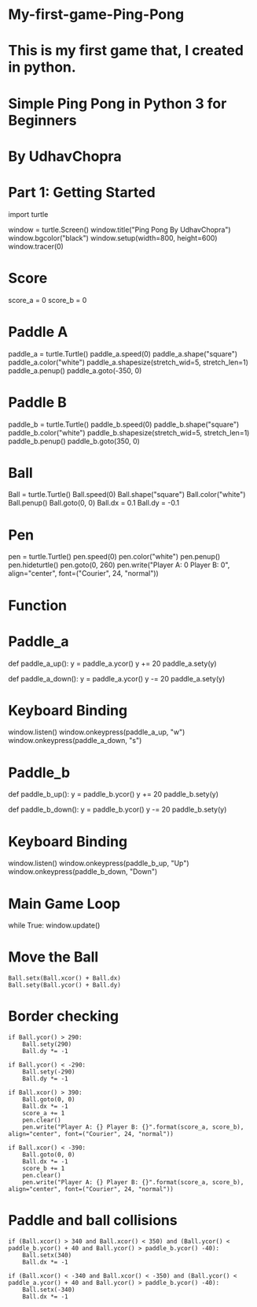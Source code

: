 # My-first-game-Ping-Pong
# This is my first game that, I created in python.  
# Simple Ping Pong in Python 3 for Beginners
# By UdhavChopra
# Part 1: Getting Started

import turtle

window = turtle.Screen()
window.title("Ping Pong By UdhavChopra")
window.bgcolor("black")
window.setup(width=800, height=600)
window.tracer(0)

# Score
score_a = 0
score_b = 0

# Paddle A
paddle_a = turtle.Turtle()
paddle_a.speed(0)
paddle_a.shape("square")
paddle_a.color("white")
paddle_a.shapesize(stretch_wid=5, stretch_len=1)
paddle_a.penup()
paddle_a.goto(-350, 0)

# Paddle B
paddle_b = turtle.Turtle()
paddle_b.speed(0)
paddle_b.shape("square")
paddle_b.color("white")
paddle_b.shapesize(stretch_wid=5, stretch_len=1)
paddle_b.penup()
paddle_b.goto(350, 0)

# Ball
Ball = turtle.Turtle()
Ball.speed(0)
Ball.shape("square")
Ball.color("white")
Ball.penup()
Ball.goto(0, 0)
Ball.dx = 0.1
Ball.dy = -0.1

# Pen
pen = turtle.Turtle()
pen.speed(0)
pen.color("white")
pen.penup()
pen.hideturtle()
pen.goto(0, 260)
pen.write("Player A: 0 Player B: 0", align="center", font=("Courier", 24, "normal"))


# Function


# Paddle_a

def paddle_a_up():
    y = paddle_a.ycor()
    y += 20
    paddle_a.sety(y)

def paddle_a_down():
    y = paddle_a.ycor()
    y -= 20
    paddle_a.sety(y)

# Keyboard Binding
window.listen()
window.onkeypress(paddle_a_up, "w")
window.onkeypress(paddle_a_down, "s")

# Paddle_b

def paddle_b_up():
    y = paddle_b.ycor()
    y += 20
    paddle_b.sety(y)

def paddle_b_down():
    y = paddle_b.ycor()
    y -= 20
    paddle_b.sety(y)

# Keyboard Binding

window.listen()
window.onkeypress(paddle_b_up, "Up")
window.onkeypress(paddle_b_down, "Down")


# Main Game Loop

while True:
    window.update()

# Move the Ball

    Ball.setx(Ball.xcor() + Ball.dx)
    Ball.sety(Ball.ycor() + Ball.dy)

# Border checking

    if Ball.ycor() > 290:
        Ball.sety(290)
        Ball.dy *= -1

    if Ball.ycor() < -290:
        Ball.sety(-290)
        Ball.dy *= -1

    if Ball.xcor() > 390:
        Ball.goto(0, 0)
        Ball.dx *= -1
        score_a += 1
        pen.clear()
        pen.write("Player A: {} Player B: {}".format(score_a, score_b), align="center", font=("Courier", 24, "normal"))

    if Ball.xcor() < -390:
        Ball.goto(0, 0)
        Ball.dx *= -1
        score_b += 1
        pen.clear()
        pen.write("Player A: {} Player B: {}".format(score_a, score_b), align="center", font=("Courier", 24, "normal"))

# Paddle and ball collisions

    if (Ball.xcor() > 340 and Ball.xcor() < 350) and (Ball.ycor() < paddle_b.ycor() + 40 and Ball.ycor() > paddle_b.ycor() -40):
        Ball.setx(340)
        Ball.dx *= -1

    if (Ball.xcor() < -340 and Ball.xcor() < -350) and (Ball.ycor() < paddle_a.ycor() + 40 and Ball.ycor() > paddle_b.ycor() -40):
        Ball.setx(-340)
        Ball.dx *= -1
